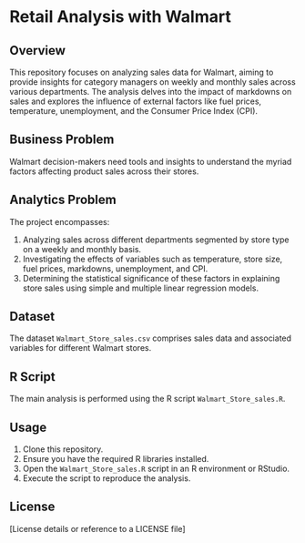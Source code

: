 
# Retail Analysis with Walmart

## Overview

This repository focuses on analyzing sales data for Walmart, aiming to provide insights for category managers on weekly and monthly sales across various departments. The analysis delves into the impact of markdowns on sales and explores the influence of external factors like fuel prices, temperature, unemployment, and the Consumer Price Index (CPI).

## Business Problem

Walmart decision-makers need tools and insights to understand the myriad factors affecting product sales across their stores.

## Analytics Problem

The project encompasses:

1. Analyzing sales across different departments segmented by store type on a weekly and monthly basis.
2. Investigating the effects of variables such as temperature, store size, fuel prices, markdowns, unemployment, and CPI.
3. Determining the statistical significance of these factors in explaining store sales using simple and multiple linear regression models.

## Dataset

The dataset `Walmart_Store_sales.csv` comprises sales data and associated variables for different Walmart stores.

## R Script

The main analysis is performed using the R script `Walmart_Store_sales.R`.

## Usage

1. Clone this repository.
2. Ensure you have the required R libraries installed.
3. Open the `Walmart_Store_sales.R` script in an R environment or RStudio.
4. Execute the script to reproduce the analysis.

## License

[License details or reference to a LICENSE file]
